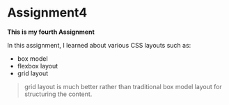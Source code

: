 # Assignment4

**This is my fourth Assignment**   

In this assignment, I learned about various CSS layouts such as: 
* box model 
* flexbox layout 
* grid layout

> grid layout is much better rather than traditional box model layout for structuring the content.


